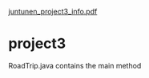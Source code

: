 [juntunen_project3_info.pdf](https://github.com/trjuntunen/project3/files/6985463/juntunen_project3_info.pdf)
# project3
RoadTrip.java contains the main method
